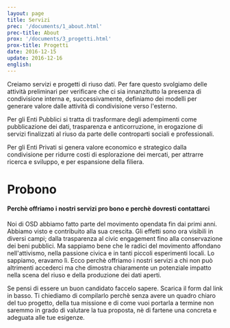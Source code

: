 ```yaml
---
layout: page
title: Servizi
prec: '/documents/1_about.html'
prec-title: About
prox: '/documents/3_progetti.html'
prox-title: Progetti
date: 2016-12-15
update: 2016-12-16
english:
---
```


Creiamo servizi e progetti di riuso dati. Per fare questo svolgiamo delle attività preliminari per verificare che ci sia innanzitutto la presenza di condivisione interna e, successivamente, definiamo dei modelli per generare valore dalle attività di condivisione verso l'esterno.

Per gli Enti Pubblici si tratta di trasformare degli adempimenti come pubblicazione dei dati, trasparenza e anticorruzione, in erogazione di servizi finalizzati al riuso da parte delle controparti sociali e professionali.

Per gli Enti Privati si genera valore economico e strategico dalla condivisione per ridurre costi di esplorazione dei mercati, per attrarre ricerca e sviluppo, e per espansione della filiera.

<h1 id="probono">Probono</h1>
<h4>Perchè offriamo i nostri servizi pro bono e perchè dovresti contattarci</h4>

Noi di OSD abbiamo fatto parte del movimento opendata fin dai primi anni. Abbiamo visto e contribuito alla sua crescita. Gli effetti sono ora visibili in diversi campi; dalla trasparenza al civic engagement fino alla conservazione dei beni pubblici. Ma sappiamo bene che le radici del movimento affondano nell'attivismo, nella passione civica e in tanti piccoli esperimenti locali. Lo sappiamo, eravamo lì. Ecco perchè offriamo i nostri servizi a chi non può altrimenti accederci ma che dimostra chiaramente un potenziale impatto nella scena del riuso e della produzione dei dati aperti.

Se pensi di essere un buon candidato faccelo sapere. Scarica il form dal link in basso. Ti chiediamo di compilarlo perchè senza avere un quadro chiaro del tuo progetto, della tua missione e di come vuoi portarla a termine non saremmo in grado di valutare la tua proposta, nè di fartene una concreta e adeguata alle tue esigenze.
